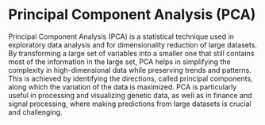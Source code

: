 # Principal Component Analysis (PCA)

Principal Component Analysis (PCA) is a statistical technique used in exploratory data analysis and for dimensionality reduction of large datasets. By transforming a large set of variables into a smaller one that still contains most of the information in the large set, PCA helps in simplifying the complexity in high-dimensional data while preserving trends and patterns. This is achieved by identifying the directions, called principal components, along which the variation of the data is maximized. PCA is particularly useful in processing and visualizing genetic data, as well as in finance and signal processing, where making predictions from large datasets is crucial and challenging.
